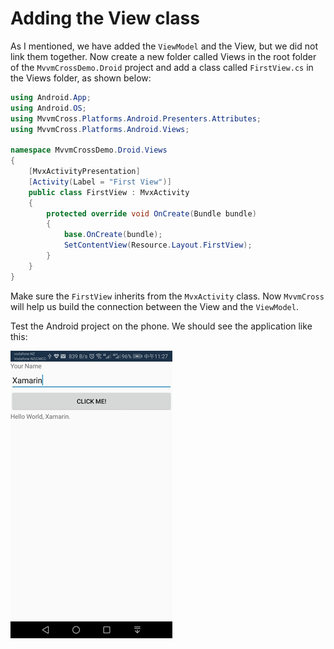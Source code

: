 # Adding the View class

As I mentioned, we have added the `ViewModel` and the View, but we did not link them together. Now create a new folder called Views in the root folder of the `MvvmCrossDemo.Droid` project and add a class called `FirstView.cs` in the Views folder, as shown below:

```csharp
using Android.App;
using Android.OS;
using MvvmCross.Platforms.Android.Presenters.Attributes;
using MvvmCross.Platforms.Android.Views;

namespace MvvmCrossDemo.Droid.Views
{
    [MvxActivityPresentation]
    [Activity(Label = "First View")]
    public class FirstView : MvxActivity
    {
        protected override void OnCreate(Bundle bundle)
        {
            base.OnCreate(bundle);
            SetContentView(Resource.Layout.FirstView);
        }
    }
}
```

Make sure the `FirstView` inherits from the `MvxActivity` class. Now `MvvmCross` will help us build the connection between the View and the `ViewModel`.

Test the Android project on the phone. We should see the application like this:

![](.gitbook/assets/image%20%2828%29.png)

